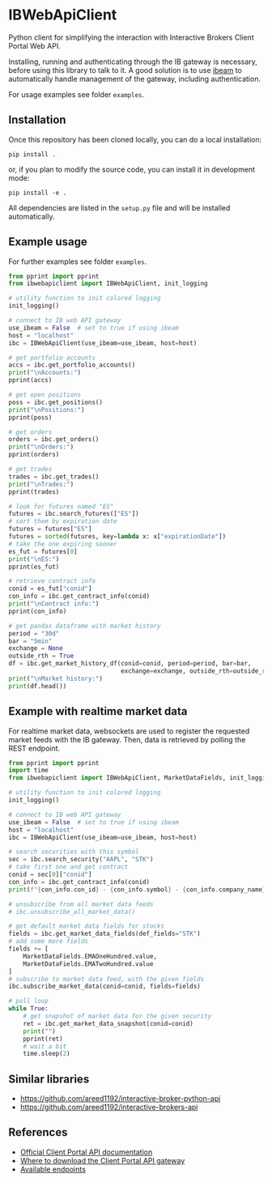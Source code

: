 
# IBWebApiClient

Python client for simplifying the interaction with Interactive Brokers Client
Portal Web API.

Installing, running and authenticating through the IB gateway is necessary,
before using this library to talk to it.
A good solution is to use [ibeam](https://github.com/Voyz/ibeam) to automatically
handle management of the gateway, including authentication.

For usage examples see folder `examples`.

## Installation

Once this repository has been cloned locally, you can do a local installation:

```console
pip install .
```

or, if you plan to modify the source code, you can install it in development
mode:

```console
pip install -e .
```

All dependencies are listed in the `setup.py` file and will be installed
automatically.

## Example usage

For further examples see folder `examples`.

```python
from pprint import pprint
from ibwebapiclient import IBWebApiClient, init_logging

# utility function to init colored logging
init_logging()

# connect to IB web API gateway
use_ibeam = False  # set to true if using ibeam
host = "localhost"
ibc = IBWebApiClient(use_ibeam=use_ibeam, host=host)

# get portfolio accounts
accs = ibc.get_portfolio_accounts()
print("\nAccounts:")
pprint(accs)

# get open positions
poss = ibc.get_positions()
print("\nPositions:")
pprint(poss)

# get orders
orders = ibc.get_orders()
print("\nOrders:")
pprint(orders)

# get trades
trades = ibc.get_trades()
print("\nTrades:")
pprint(trades)

# look for futures named "ES"
futures = ibc.search_futures(["ES"])
# sort them by expiration date
futures = futures["ES"]
futures = sorted(futures, key=lambda x: x["expirationDate"])
# take the one expiring sooner
es_fut = futures[0]
print("\nES:")
pprint(es_fut)

# retrieve contract info
conid = es_fut["conid"]
con_info = ibc.get_contract_info(conid)
print("\nContract info:")
pprint(con_info)

# get pandas dataframe with market history
period = "30d"
bar = "5min"
exchange = None
outside_rth = True
df = ibc.get_market_history_df(conid=conid, period=period, bar=bar,
                               exchange=exchange, outside_rth=outside_rth)
print("\nMarket history:")
print(df.head())
```
## Example with realtime market data

For realtime market data, websockets are used to register the requested market
feeds with the IB gateway. Then, data is retrieved by polling the REST endpoint.

```python
from pprint import pprint
import time
from ibwebapiclient import IBWebApiClient, MarketDataFields, init_logging

# utility function to init colored logging
init_logging()

# connect to IB web API gateway
use_ibeam = False  # set to true if using ibeam
host = "localhost"
ibc = IBWebApiClient(use_ibeam=use_ibeam, host=host)

# search securities with this symbol
sec = ibc.search_security("AAPL", "STK")
# take first one and get contract
conid = sec[0]["conid"]
con_info = ibc.get_contract_info(conid)
print(f"{con_info.con_id} - {con_info.symbol} - {con_info.company_name}")

# unsubscribe from all market data feeds
# ibc.unsubscribe_all_market_data()

# get default market data fields for stocks
fields = ibc.get_market_data_fields(def_fields="STK")
# add some more fields
fields += [
    MarketDataFields.EMAOneHundred.value,
    MarketDataFields.EMATwoHundred.value
]
# subscribe to market data feed, with the given fields
ibc.subscribe_market_data(conid=conid, fields=fields)

# poll loop
while True:
    # get snapshot of market data for the given security
    ret = ibc.get_market_data_snapshot(conid=conid)
    print("")
    pprint(ret)
    # wait a bit
    time.sleep(2)
```

## Similar libraries

 - https://github.com/areed1192/interactive-broker-python-api
 - https://github.com/areed1192/interactive-brokers-api

## References

 - [Official Client Portal API documentation](https://interactivebrokers.github.io/cpwebapi/)
 - [Where to download the Client Portal API gateway](https://www.interactivebrokers.com/en/index.php?f=5041)
 - [Available endpoints](https://www.interactivebrokers.com/api/doc.html)
 
